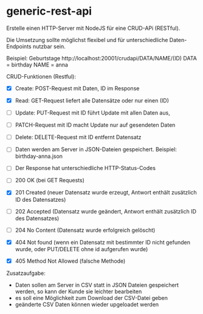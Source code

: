 # generic-rest-api
Erstelle einen HTTP-Server mit NodeJS für eine CRUD-APi (RESTful).

Die Umsetzung sollte möglichst flexibel und für unterschiedliche Daten-Endpoints nutzbar sein.

Beispiel: Geburtstage
http://localhost:20001/crudapi/DATA/NAME/(ID)
DATA = birthday
NAME = anna

CRUD-Funktionen (Restful):

- [x] Create: POST-Request mit Daten, ID im Response
- [x] Read: GET-Request liefert alle Datensätze oder nur einen (ID)
- [ ] Update: PUT-Request mit ID führt Update mit allen Daten aus, 
- [ ] PATCH-Request mit ID macht Update nur auf gesendeten Daten
- [ ] Delete: DELETE-Request mit ID entfernt Datensatz

- [ ] Daten werden am Server in JSON-Dateien gespeichert.
Beispiel: birthday-anna.json

- [ ] Der Response hat unterschiedliche HTTP-Status-Codes
- [ ] 200 OK (bei GET Requests)
- [x] 201 Created (neuer Datensatz wurde erzeugt, Antwort enthält zusätzlich ID des Datensatzes)
- [ ] 202 Accepted (Datensatz wurde geändert, Antwort enthält zusätzlich ID des Datensatzes)
- [ ] 204 No Content (Datensatz wurde erfolgreich gelöscht)
- [x] 404 Not found (wenn ein Datensatz mit bestimmter ID nicht gefunden wurde, oder PUT/DELETE ohne id aufgerufen wurde)
- [x] 405 Method Not Allowed (falsche Methode)



Zusatzaufgabe:
- Daten sollen am Server in CSV statt in JSON Dateien gespeichert werden, so kann der Kunde sie leichter bearbeiten
- es soll eine Möglichkeit zum Download der CSV-Datei geben
- geänderte CSV Daten können wieder upgeloadet werden
